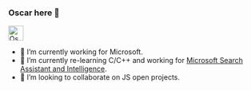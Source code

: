 ### Oscar here 👋

<a href="https://dev.to/oscarrodar">
  <img src="https://d2fltix0v2e0sb.cloudfront.net/dev-badge.svg" alt="Oscar Rodriguez Arroyo's DEV Community Profile" height="30" width="30">
</a>

- 🔭 I’m currently working for Microsoft.
- 🌱 I’m currently re-learning C/C++ and working for [Microsoft Search Assistant and Intelligence](https://www.microsoft.com/en-us/research/group/msai/).
- 👯 I’m looking to collaborate on JS open projects.
